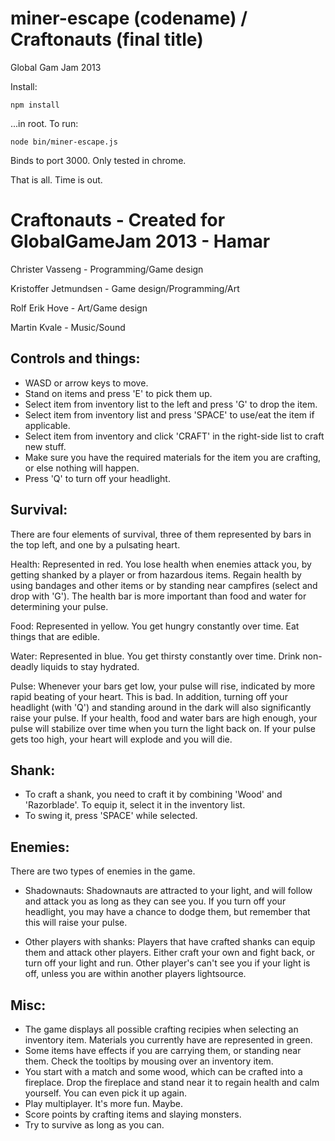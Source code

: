 miner-escape (codename) / Craftonauts (final title)
============

Global Gam Jam 2013

Install:
    
    npm install

...in root. To run:

    
    node bin/miner-escape.js

Binds to port 3000. Only tested in chrome.

That is all. Time is out.


# Craftonauts - Created for GlobalGameJam 2013 - Hamar

Christer Vasseng - Programming/Game design

Kristoffer Jetmundsen - Game design/Programming/Art

Rolf Erik Hove - Art/Game design

Martin Kvale - Music/Sound



## Controls and things:
* WASD or arrow keys to move.
* Stand on items and press 'E' to pick them up.
* Select item from inventory list to the left and press 'G' to drop the item.
* Select item from inventory list and press 'SPACE' to use/eat the item if applicable.
* Select item from inventory and click 'CRAFT' in the right-side list to craft new stuff.
* Make sure you have the required materials for the item you are crafting, or else nothing will happen.
* Press 'Q' to turn off your headlight.

## Survival:
There are four elements of survival, three of them represented by bars in the top left, and one by a pulsating heart.


Health: Represented in red. You lose health when enemies attack you, by getting shanked by a player or from hazardous items.
Regain health by using bandages and other items or by standing near campfires (select and drop with 'G').
The health bar is more important than food and water for determining your pulse.


Food: Represented in yellow. You get hungry constantly over time. Eat things that are edible.


Water: Represented in blue. You get thirsty constantly over time. Drink non-deadly liquids to stay hydrated.


Pulse: Whenever your bars get low, your pulse will rise, indicated by more rapid beating of your heart. This is bad.
In addition, turning off your headlight (with 'Q') and standing around in the dark will also significantly raise your pulse.
If your health, food and water bars are high enough, your pulse will stabilize over time when you turn the light back on.
If your pulse gets too high, your heart will explode and you will die.
	
## Shank: 
* To craft a shank, you need to craft it by combining 'Wood' and 'Razorblade'. To equip it, select it in the inventory list.
* To swing it, press 'SPACE' while selected.

## Enemies:
There are two types of enemies in the game. 
	
* Shadownauts: Shadownauts are attracted to your light, and will follow and attack you as long as they can see you. If you turn off your headlight, you may have a chance to dodge them, but remember that this will raise your pulse.
	
* Other players with shanks: Players that have crafted shanks can equip them and attack other players. Either craft your own and fight back, or turn off your light and run. Other player's can't see you if your light is off, unless you are within another players lightsource.

## Misc:
* The game displays all possible crafting recipies when selecting an inventory item. Materials you currently have are represented in green.
* Some items have effects if you are carrying them, or standing near them. Check the tooltips by mousing over an inventory item.
* You start with a match and some wood, which can be crafted into a fireplace. Drop the fireplace and stand near it to regain health and calm yourself. You can even pick it up again.
* Play multiplayer. It's more fun. Maybe.
* Score points by crafting items and slaying monsters.
* Try to survive as long as you can.
